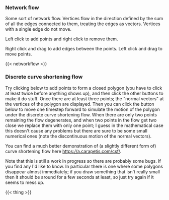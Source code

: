 
### Network flow

Some sort of network flow.
Vertices flow in the direction defined by the sum of all the edges connected to them, treating the edges as vectors.
Vertices with a single edge do not move.

Left click to add points and right click to remove them.

Right click and drag to add edges between the points.
Left click and drag to move points.

{{< networkflow >}}


### Discrete curve shortening flow

Try clicking below to add points to form a closed polygon (you have to click at least twice before anything shows up), and then click the other buttons to make it do stuff.
Once there are at least three points; the "normal vectors" at the vertices of the polygon are displayed.
Then you can click the button below to move one timestep forward to simulate the motion of the polygon under the discrete curve shortening flow.
When there are only two points remaining the flow degenerates, and when two points in the flow get two close we replace them with only one point; I guess in the mathematical case this doesn't cause any problems but there are sure to be some small numerical ones (note the discontinuous motion of the normal vectors).

You can find a much better demonstration of (a slightly different form of) curve shortening flow here https://a.carapetis.com/csf/.

Note that this is still a work in progress so there are probably some bugs.
If you find any I'd like to know.
In particular there is one where some polygons disappear almost immediately; if you draw something that isn't really small then it should be around for a few seconds at least, so just try again if it seems to mess up.

{{< thing >}}
<!--
This is just a proof of concept of something that I probably won't ever use.

 {{< phasergame >}}

hello

